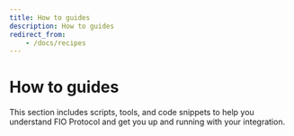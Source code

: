 ```yaml
---
title: How to guides
description: How to guides
redirect_from:
    - /docs/recipes
---
```


# How to guides

This section includes scripts, tools, and code snippets to help you understand FIO Protocol and get you up and running with your integration. 
